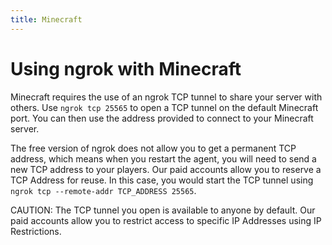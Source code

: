 ```yaml
---
title: Minecraft
---
```


# Using ngrok with Minecraft

Minecraft requires the use of an ngrok TCP tunnel to share your server with others. Use `ngrok tcp 25565` to open a TCP tunnel on the default Minecraft port. You can then use the address provided to connect to your Minecraft server.

The free version of ngrok does not allow you to get a permanent TCP address, which means when you restart the agent, you will need to send a new TCP address to your players. Our paid accounts allow you to reserve a TCP Address for reuse. In this case, you would start the TCP tunnel using `ngrok tcp --remote-addr TCP_ADDRESS 25565`.

CAUTION: The TCP tunnel you open is available to anyone by default. Our paid accounts allow you to restrict access to specific IP Addresses using IP Restrictions.
